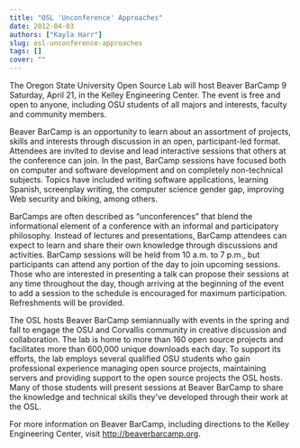 ```yaml
---
title: "OSL 'Unconference' Approaches"
date: 2012-04-03
authors: ["Kayla Harr"]
slug: osl-unconference-approaches
tags: []
cover: ""
---
```


The Oregon State University Open Source Lab will host Beaver BarCamp 9 Saturday, April 21, in the Kelley Engineering
Center. The event is free and open to anyone, including OSU students of all majors and interests, faculty and community
members.

Beaver BarCamp is an opportunity to learn about an assortment of projects, skills and interests through discussion in an
open, participant-led format. Attendees are invited to devise and lead interactive sessions that others at the
conference can join. In the past, BarCamp sessions have focused both on computer and software development and on
completely non-technical subjects. Topics have included writing software applications, learning Spanish, screenplay
writing, the computer science gender gap, improving Web security and biking, among others.

BarCamps are often described as “unconferences” that blend the informational element of a conference with an informal
and participatory philosophy. Instead of lectures and presentations, BarCamp attendees can expect to learn and share
their own knowledge through discussions and activities. BarCamp sessions will be held from 10 a.m. to 7 p.m., but
participants can attend any portion of the day to join upcoming sessions. Those who are interested in presenting a talk
can propose their sessions at any time throughout the day, though arriving at the beginning of the event to add a
session to the schedule is encouraged for maximum participation. Refreshments will be provided.

The OSL hosts Beaver BarCamp semiannually with events in the spring and fall to engage the OSU and Corvallis community
in creative discussion and collaboration. The lab is home to more than 160 open source projects and facilitates more
than 600,000 unique downloads each day. To support its efforts, the lab employs several qualified OSU students who gain
professional experience managing open source projects, maintaining servers and providing support to the open source
projects the OSL hosts. Many of those students will present sessions at Beaver BarCamp to share the knowledge and
technical skills they've developed through their work at the OSL.

For more information on Beaver BarCamp, including directions to the Kelley Engineering Center, visit
<http://beaverbarcamp.org>.
